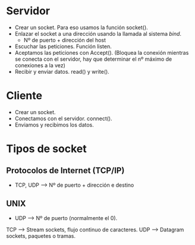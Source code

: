 
# Servidor

- Crear un socket. Para eso usamos la función socket().
- Enlazar el socket a una dirección usando la llamada al sistema *bind*.
  - Nº de puerto + dirección del host
- Escuchar las peticiones. Función listen.
- Aceptamos las peticiones con Accept(). (Bloquea la conexión mientras se conecta con el servidor, hay que determinar el nº máximo de conexiones a la vez)
- Recibir y enviar datos. read() y write().


# Cliente

- Crear un socket.
- Conectamos con el servidor. connect().
- Enviamos y recibimos los datos.


# Tipos de socket

## Protocolos de Internet (TCP/IP)
- TCP, UDP --> Nº de puerto + dirección e destino

## UNIX
- UDP --> Nº de puerto (normalmente el 0).


TCP --> Stream sockets, flujo continuo de caracteres.
UDP --> Datagram sockets, paquetes o tramas.

